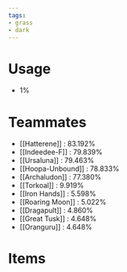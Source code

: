 ```yaml
---
tags:
- grass
- dark
---
```

# Usage
- 1%
# Teammates
- [[Hatterene]] : 83.192%
- [[Indeedee-F]] : 79.839%
- [[Ursaluna]] : 79.463%
- [[Hoopa-Unbound]] : 78.833%
- [[Archaludon]] : 77.380%
- [[Torkoal]] : 9.919%
- [[Iron Hands]] : 5.598%
- [[Roaring Moon]] : 5.022%
- [[Dragapult]] : 4.860%
- [[Great Tusk]] : 4.648%
- [[Oranguru]] : 4.648%
# Items